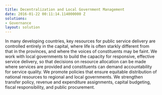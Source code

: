 ```yaml
---
title: Decentralization and Local Government Management
date: 2016-01-22 00:11:14.114000000 Z
solutions:
- Governance
layout: solution
---
```


In many developing countries, key resources for public service delivery are controlled entirely in the capital, where life is often starkly different from that in the provinces, and where the voices of constituents may be faint. We work with local governments to build the capacity for responsive, effective service delivery, so that decisions on resource allocation can be made where services are provided and constituents can demand accountability for service quality. We promote policies that ensure equitable distribution of national resources to regional and local governments. We strengthen transfer policy, revenue and expenditure assignments, capital budgeting, fiscal responsibility, and public procurement.

